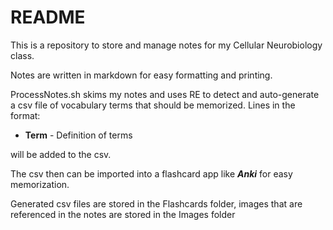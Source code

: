 # README

This is a repository to store and manage notes for my Cellular Neurobiology class.

Notes are written in markdown for easy formatting and printing.

ProcessNotes.sh skims my notes and uses RE to detect and auto-generate a csv file of vocabulary terms that should be memorized. Lines in the format:

 * **Term** - Definition of terms

 will be added to the csv.

 The csv then can be imported into a flashcard app like **_Anki_** for easy memorization.

 Generated csv files are stored in the Flashcards folder, images that are referenced in the notes are stored in the Images folder
